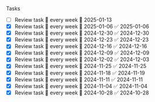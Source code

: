 Tasks
- [ ] Review task 🔁 every week 📅 2025-01-13
- [x] Review task 🔁 every week 📅 2025-01-06 ✅ 2025-01-06
- [x] Review task 🔁 every week 📅 2024-12-30 ✅ 2024-12-30
- [x] Review task 🔁 every week 📅 2024-12-23 ✅ 2024-12-23
- [x] Review task 🔁 every week 📅 2024-12-16 ✅ 2024-12-16
- [x] Review task 🔁 every week 📅 2024-12-09 ✅ 2024-12-09
- [x] Review task 🔁 every week 📅 2024-12-02 ✅ 2024-12-03
- [x] Review task 🔁 every week 📅 2024-11-25 ✅ 2024-11-25
- [x] Review task 🔁 every week 📅 2024-11-18 ✅ 2024-11-19
- [x] Review task 🔁 every week 📅 2024-11-11 ✅ 2024-11-11
- [x] Review task 🔁 every week 📅 2024-11-04 ✅ 2024-11-04
- [x] Review task 🔁 every week 📅 2024-10-28 ✅ 2024-10-28
